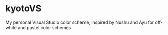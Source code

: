 # kyotoVS
My personal Visual Studio color scheme, inspired by Nushu and Ayu for off-white and pastel color schemes
